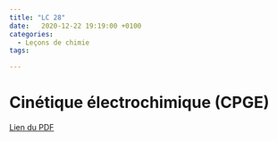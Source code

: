 ```yaml
---
title: "LC 28"
date:   2020-12-22 19:19:00 +0100
categories:
  - Leçons de chimie
tags:

---
```

# Cinétique électrochimique (CPGE)

[Lien du PDF](/assets/pdf/LC16.pdf)

<object class="pdf fitvidsignore" data="/assets/pdf/LC16.pdf" type="application/pdf"></object>
